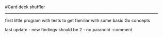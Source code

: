 #Card deck shuffler

---

first little program with tests to get familiar with some basic Go concepts

last update - new findings:should be 2 - no paranoid -comment
